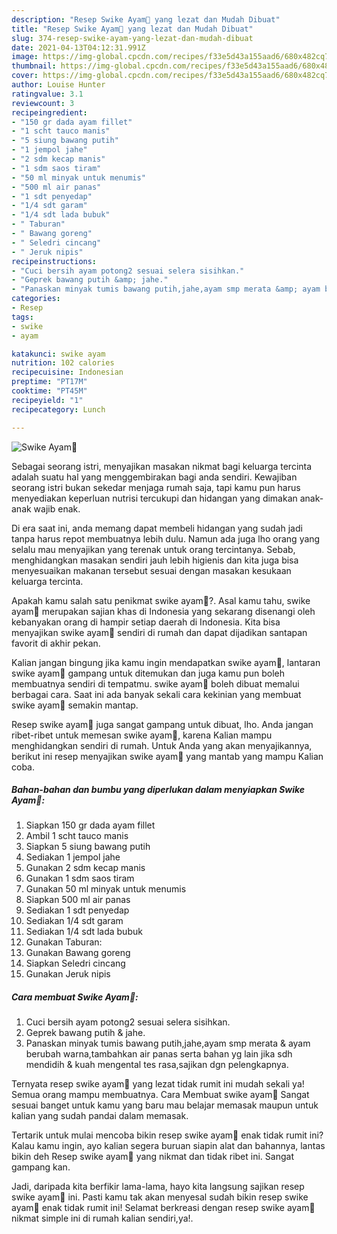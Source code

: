 ```yaml
---
description: "Resep Swike Ayam🥘 yang lezat dan Mudah Dibuat"
title: "Resep Swike Ayam🥘 yang lezat dan Mudah Dibuat"
slug: 374-resep-swike-ayam-yang-lezat-dan-mudah-dibuat
date: 2021-04-13T04:12:31.991Z
image: https://img-global.cpcdn.com/recipes/f33e5d43a155aad6/680x482cq70/swike-ayam🥘-foto-resep-utama.jpg
thumbnail: https://img-global.cpcdn.com/recipes/f33e5d43a155aad6/680x482cq70/swike-ayam🥘-foto-resep-utama.jpg
cover: https://img-global.cpcdn.com/recipes/f33e5d43a155aad6/680x482cq70/swike-ayam🥘-foto-resep-utama.jpg
author: Louise Hunter
ratingvalue: 3.1
reviewcount: 3
recipeingredient:
- "150 gr dada ayam fillet"
- "1 scht tauco manis"
- "5 siung bawang putih"
- "1 jempol jahe"
- "2 sdm kecap manis"
- "1 sdm saos tiram"
- "50 ml minyak untuk menumis"
- "500 ml air panas"
- "1 sdt penyedap"
- "1/4 sdt garam"
- "1/4 sdt lada bubuk"
- " Taburan"
- " Bawang goreng"
- " Seledri cincang"
- " Jeruk nipis"
recipeinstructions:
- "Cuci bersih ayam potong2 sesuai selera sisihkan."
- "Geprek bawang putih &amp; jahe."
- "Panaskan minyak tumis bawang putih,jahe,ayam smp merata &amp; ayam berubah warna,tambahkan air panas serta bahan yg lain jika sdh mendidih &amp; kuah mengental tes rasa,sajikan dgn pelengkapnya."
categories:
- Resep
tags:
- swike
- ayam

katakunci: swike ayam 
nutrition: 102 calories
recipecuisine: Indonesian
preptime: "PT17M"
cooktime: "PT45M"
recipeyield: "1"
recipecategory: Lunch

---
```



![Swike Ayam🥘](https://img-global.cpcdn.com/recipes/f33e5d43a155aad6/680x482cq70/swike-ayam🥘-foto-resep-utama.jpg)

Sebagai seorang istri, menyajikan masakan nikmat bagi keluarga tercinta adalah suatu hal yang menggembirakan bagi anda sendiri. Kewajiban seorang istri bukan sekedar menjaga rumah saja, tapi kamu pun harus menyediakan keperluan nutrisi tercukupi dan hidangan yang dimakan anak-anak wajib enak.

Di era  saat ini, anda memang dapat membeli hidangan yang sudah jadi tanpa harus repot membuatnya lebih dulu. Namun ada juga lho orang yang selalu mau menyajikan yang terenak untuk orang tercintanya. Sebab, menghidangkan masakan sendiri jauh lebih higienis dan kita juga bisa menyesuaikan makanan tersebut sesuai dengan masakan kesukaan keluarga tercinta. 



Apakah kamu salah satu penikmat swike ayam🥘?. Asal kamu tahu, swike ayam🥘 merupakan sajian khas di Indonesia yang sekarang disenangi oleh kebanyakan orang di hampir setiap daerah di Indonesia. Kita bisa menyajikan swike ayam🥘 sendiri di rumah dan dapat dijadikan santapan favorit di akhir pekan.

Kalian jangan bingung jika kamu ingin mendapatkan swike ayam🥘, lantaran swike ayam🥘 gampang untuk ditemukan dan juga kamu pun boleh membuatnya sendiri di tempatmu. swike ayam🥘 boleh dibuat memalui berbagai cara. Saat ini ada banyak sekali cara kekinian yang membuat swike ayam🥘 semakin mantap.

Resep swike ayam🥘 juga sangat gampang untuk dibuat, lho. Anda jangan ribet-ribet untuk memesan swike ayam🥘, karena Kalian mampu menghidangkan sendiri di rumah. Untuk Anda yang akan menyajikannya, berikut ini resep menyajikan swike ayam🥘 yang mantab yang mampu Kalian coba.

<!--inarticleads1-->

##### Bahan-bahan dan bumbu yang diperlukan dalam menyiapkan Swike Ayam🥘:

1. Siapkan 150 gr dada ayam fillet
1. Ambil 1 scht tauco manis
1. Siapkan 5 siung bawang putih
1. Sediakan 1 jempol jahe
1. Gunakan 2 sdm kecap manis
1. Gunakan 1 sdm saos tiram
1. Gunakan 50 ml minyak untuk menumis
1. Siapkan 500 ml air panas
1. Sediakan 1 sdt penyedap
1. Sediakan 1/4 sdt garam
1. Sediakan 1/4 sdt lada bubuk
1. Gunakan  Taburan:
1. Gunakan  Bawang goreng
1. Siapkan  Seledri cincang
1. Gunakan  Jeruk nipis




<!--inarticleads2-->

##### Cara membuat Swike Ayam🥘:

1. Cuci bersih ayam potong2 sesuai selera sisihkan.
1. Geprek bawang putih &amp; jahe.
1. Panaskan minyak tumis bawang putih,jahe,ayam smp merata &amp; ayam berubah warna,tambahkan air panas serta bahan yg lain jika sdh mendidih &amp; kuah mengental tes rasa,sajikan dgn pelengkapnya.




Ternyata resep swike ayam🥘 yang lezat tidak rumit ini mudah sekali ya! Semua orang mampu membuatnya. Cara Membuat swike ayam🥘 Sangat sesuai banget untuk kamu yang baru mau belajar memasak maupun untuk kalian yang sudah pandai dalam memasak.

Tertarik untuk mulai mencoba bikin resep swike ayam🥘 enak tidak rumit ini? Kalau kamu ingin, ayo kalian segera buruan siapin alat dan bahannya, lantas bikin deh Resep swike ayam🥘 yang nikmat dan tidak ribet ini. Sangat gampang kan. 

Jadi, daripada kita berfikir lama-lama, hayo kita langsung sajikan resep swike ayam🥘 ini. Pasti kamu tak akan menyesal sudah bikin resep swike ayam🥘 enak tidak rumit ini! Selamat berkreasi dengan resep swike ayam🥘 nikmat simple ini di rumah kalian sendiri,ya!.

